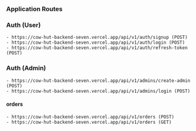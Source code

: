 ### Application Routes

### Auth (User)

    - https://cow-hut-backend-seven.vercel.app/api/v1/auth/signup (POST)
    - https://cow-hut-backend-seven.vercel.app/api/v1/auth/login (POST)
    - https://cow-hut-backend-seven.vercel.app/api/v1/auth/refresh-token (POST)

### Auth (Admin)

    - https://cow-hut-backend-seven.vercel.app/api/v1/admins/create-admin (POST)
    - https://cow-hut-backend-seven.vercel.app/api/v1/admins/login (POST)

#### orders

    - https://cow-hut-backend-seven.vercel.app/api/v1/orders (POST)
    - https://cow-hut-backend-seven.vercel.app/api/v1/orders (GET)
